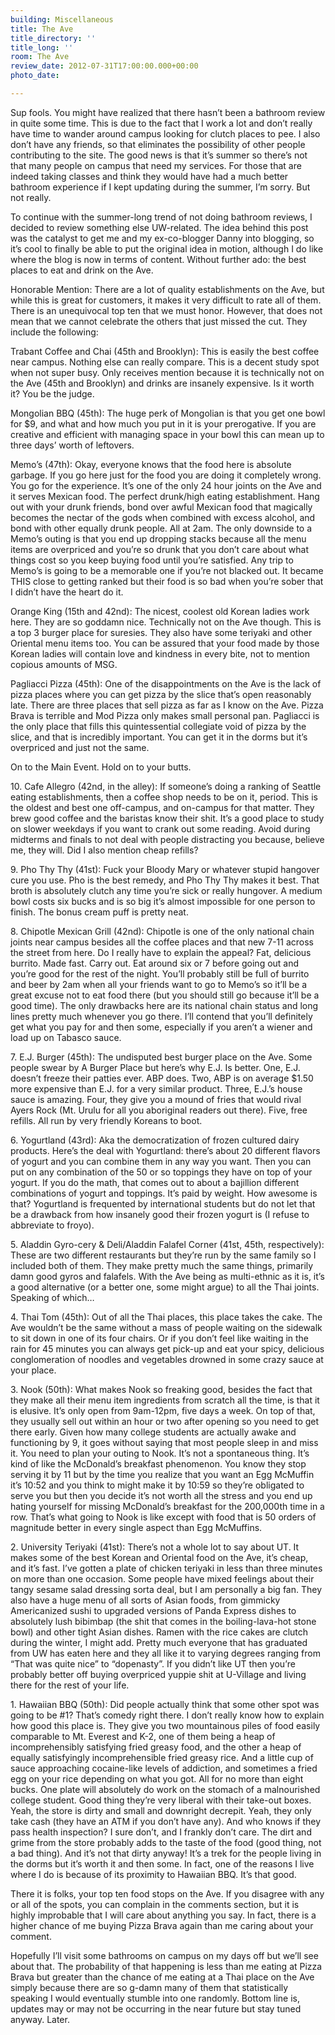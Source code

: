 ```yaml
---
building: Miscellaneous
title: The Ave
title_directory: ''
title_long: ''
room: The Ave
review_date: 2012-07-31T17:00:00.000+00:00
photo_date: 

---
```

Sup fools. You might have realized that there hasn’t been a bathroom review in quite some time. This is due to the fact that I work a lot and don’t really have time to wander around campus looking for clutch places to pee. I also don’t have any friends, so that eliminates the possibility of other people contributing to the site. The good news is that it’s summer so there’s not that many people on campus that need my services. For those that are indeed taking classes and think they would have had a much better bathroom experience if I kept updating during the summer, I’m sorry. But not really.

To continue with the summer-long trend of not doing bathroom reviews, I decided to review something else UW-related. The idea behind this post was the catalyst to get me and my ex-co-blogger Danny into blogging, so it’s cool to finally be able to put the original idea in motion, although I do like where the blog is now in terms of content. Without further ado: the best places to eat and drink on the Ave.

Honorable Mention: There are a lot of quality establishments on the Ave, but while this is great for customers, it makes it very difficult to rate all of them. There is an unequivocal top ten that we must honor. However, that does not mean that we cannot celebrate the others that just missed the cut. They include the following:

Trabant Coffee and Chai (45th and Brooklyn): This is easily the best coffee near campus. Nothing else can really compare. This is a decent study spot when not super busy. Only receives mention because it is technically not on the Ave (45th and Brooklyn) and drinks are insanely expensive. Is it worth it? You be the judge.

Mongolian BBQ (45th): The huge perk of Mongolian is that you get one bowl for $9, and what and how much you put in it is your prerogative. If you are creative and efficient with managing space in your bowl this can mean up to three days’ worth of leftovers.

Memo’s (47th): Okay, everyone knows that the food here is absolute garbage. If you go here just for the food you are doing it completely wrong. You go for the experience. It’s one of the only 24 hour joints on the Ave and it serves Mexican food. The perfect drunk/high eating establishment. Hang out with your drunk friends, bond over awful Mexican food that magically becomes the nectar of the gods when combined with excess alcohol, and bond with other equally drunk people. All at 2am. The only downside to a Memo’s outing is that you end up dropping stacks because all the menu items are overpriced and you’re so drunk that you don’t care about what things cost so you keep buying food until you’re satisfied. Any trip to Memo’s is going to be a memorable one if you’re not blacked out. It became THIS close to getting ranked but their food is so bad when you’re sober that I didn’t have the heart do it.

Orange King (15th and 42nd): The nicest, coolest old Korean ladies work here. They are so goddamn nice. Technically not on the Ave though. This is a top 3 burger place for suresies. They also have some teriyaki and other Oriental menu items too. You can be assured that your food made by those Korean ladies will contain love and kindness in every bite, not to mention copious amounts of MSG.

Pagliacci Pizza (45th): One of the disappointments on the Ave is the lack of pizza places where you can get pizza by the slice that’s open reasonably late. There are three places that sell pizza as far as I know on the Ave. Pizza Brava is terrible and Mod Pizza only makes small personal pan. Pagliacci is the only place that fills this quintessential collegiate void of pizza by the slice, and that is incredibly important. You can get it in the dorms but it’s overpriced and just not the same.

On to the Main Event. Hold on to your butts.

10\. Cafe Allegro (42nd, in the alley): If someone’s doing a ranking of Seattle eating establishments, then a coffee shop needs to be on it, period. This is the oldest and best one off-campus, and on-campus for that matter. They brew good coffee and the baristas know their shit. It’s a good place to study on slower weekdays if you want to crank out some reading. Avoid during midterms and finals to not deal with people distracting you because, believe me, they will. Did I also mention cheap refills?

9\. Pho Thy Thy (41st): Fuck your Bloody Mary or whatever stupid hangover cure you use. Pho is the best remedy, and Pho Thy Thy makes it best. That broth is absolutely clutch any time you’re sick or really hungover. A medium bowl costs six bucks and is so big it’s almost impossible for one person to finish. The bonus cream puff is pretty neat.

8\. Chipotle Mexican Grill (42nd): Chipotle is one of the only national chain joints near campus besides all the coffee places and that new 7-11 across the street from here. Do I really have to explain the appeal? Fat, delicious burrito. Made fast. Carry out. Eat around six or 7 before going out and you’re good for the rest of the night. You’ll probably still be full of burrito and beer by 2am when all your friends want to go to Memo’s so it’ll be a great excuse not to eat food there (but you should still go because it’ll be a good time). The only drawbacks here are its national chain status and long lines pretty much whenever you go there. I’ll contend that you’ll definitely get what you pay for and then some, especially if you aren’t a wiener and load up on Tabasco sauce.

7\. E.J. Burger (45th): The undisputed best burger place on the Ave. Some people swear by A Burger Place but here’s why E.J. Is better. One, E.J. doesn’t freeze their patties ever. ABP does. Two, ABP is on average $1.50 more expensive than E.J. for a very similar product. Three, E.J.’s house sauce is amazing. Four, they give you a mound of fries that would rival Ayers Rock (Mt. Urulu for all you aboriginal readers out there). Five, free refills. All run by very friendly Koreans to boot.

6\. Yogurtland (43rd): Aka the democratization of frozen cultured dairy products. Here’s the deal with Yogurtland: there’s about 20 different flavors of yogurt and you can combine them in any way you want. Then you can put on any combination of the 50 or so toppings they have on top of your yogurt. If you do the math, that comes out to about a bajillion different combinations of yogurt and toppings. It’s paid by weight. How awesome is that? Yogurtland is frequented by international students but do not let that be a drawback from how insanely good their frozen yogurt is (I refuse to abbreviate to froyo).

5\. Aladdin Gyro-cery & Deli/Aladdin Falafel Corner (41st, 45th, respectively): These are two different restaurants but they’re run by the same family so I included both of them. They make pretty much the same things, primarily damn good gyros and falafels. With the Ave being as multi-ethnic as it is, it’s a good alternative (or a better one, some might argue) to all the Thai joints. Speaking of which…

4\. Thai Tom (45th): Out of all the Thai places, this place takes the cake. The Ave wouldn’t be the same without a mass of people waiting on the sidewalk to sit down in one of its four chairs. Or if you don’t feel like waiting in the rain for 45 minutes you can always get pick-up and eat your spicy, delicious conglomeration of noodles and vegetables drowned in some crazy sauce at your place.

3\. Nook (50th): What makes Nook so freaking good, besides the fact that they make all their menu item ingredients from scratch all the time, is that it is elusive. It’s only open from 9am-12pm, five days a week. On top of that, they usually sell out within an hour or two after opening so you need to get there early. Given how many college students are actually awake and functioning by 9, it goes without saying that most people sleep in and miss it. You need to plan your outing to Nook. It’s not a spontaneous thing. It’s kind of like the McDonald’s breakfast phenomenon. You know they stop serving it by 11 but by the time you realize that you want an Egg McMuffin it’s 10:52 and you think to might make it by 10:59 so they’re obligated to serve you but then you decide it’s not worth all the stress and you end up hating yourself for missing McDonald’s breakfast for the 200,000th time in a row. That’s what going to Nook is like except with food that is 50 orders of magnitude better in every single aspect than Egg McMuffins.

2\. University Teriyaki (41st): There’s not a whole lot to say about UT. It makes some of the best Korean and Oriental food on the Ave, it’s cheap, and it’s fast. I’ve gotten a plate of chicken teriyaki in less than three minutes on more than one occasion. Some people have mixed feelings about their tangy sesame salad dressing sorta deal, but I am personally a big fan. They also have a huge menu of all sorts of Asian foods, from gimmicky Americanized sushi to upgraded versions of Panda Express dishes to absolutely lush bibimbap (the shit that comes in the boiling-lava-hot stone bowl) and other tight Asian dishes. Ramen with the rice cakes are clutch during the winter, I might add. Pretty much everyone that has graduated from UW has eaten here and they all like it to varying degrees ranging from “That was quite nice” to “dopenasty”. If you didn’t like UT then you’re probably better off buying overpriced yuppie shit at U-Village and living there for the rest of your life.

1\. Hawaiian BBQ (50th): Did people actually think that some other spot was going to be #1? That’s comedy right there. I don’t really know how to explain how good this place is. They give you two mountainous piles of food easily comparable to Mt. Everest and K-2, one of them being a heap of incomprehensibly satisfying fried greasy food, and the other a heap of equally satisfyingly incomprehensible fried greasy rice. And a little cup of sauce approaching cocaine-like levels of addiction, and sometimes a fried egg on your rice depending on what you got. All for no more than eight bucks. One plate will absolutely do work on the stomach of a malnourished college student. Good thing they’re very liberal with their take-out boxes. Yeah, the store is dirty and small and downright decrepit. Yeah, they only take cash (they have an ATM if you don’t have any). And who knows if they pass health inspection? I sure don’t, and I frankly don’t care. The dirt and grime from the store probably adds to the taste of the food (good thing, not a bad thing). And it’s not that dirty anyway! It’s a trek for the people living in the dorms but it’s worth it and then some. In fact, one of the reasons I live where I do is because of its proximity to Hawaiian BBQ. It’s that good.

There it is folks, your top ten food stops on the Ave. If you disagree with any or all of the spots, you can complain in the comments section, but it is highly improbable that I will care about anything you say. In fact, there is a higher chance of me buying Pizza Brava again than me caring about your comment.

Hopefully I’ll visit some bathrooms on campus on my days off but we’ll see about that. The probability of that happening is less than me eating at Pizza Brava but greater than the chance of me eating at a Thai place on the Ave simply because there are so g-damn many of them that statistically speaking I would eventually stumble into one randomly. Bottom line is, updates may or may not be occurring in the near future but stay tuned anyway. Later.